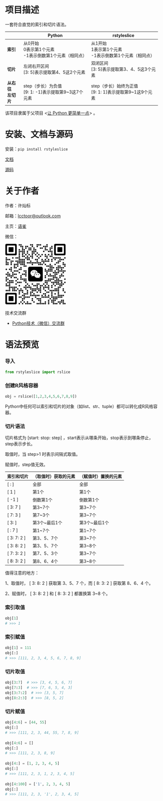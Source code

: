 # 项目描述

一套符合直觉的索引和切片语法。

|                                        | **Python**                                               | **rstyleslice**                                          |
| -------------------------------------- | -------------------------------------------------------------- | -------------------------------------------------------------- |
| **索引**                         | 从0开始<br />0表示第1个元素<br />-1表示倒数第1个元素（相同点） | 从1开始<br />1表示第1个元素<br />-1表示倒数第1个元素（相同点） |
| **切片**                         | 左闭右开区间<br />[3: 5]表示提取第4、5这2个元素                | 双闭区间<br />[3: 5]表示提取第3、4、5这3个元素                 |
| **从右往**<br />**左切片** | step（步长）为负值<br />[9: 1: -1]表示提取第9~3这7个元素       | step（步长）始终为正值<br />[9: 1: 1]表示提取第9~1这9个元素    |

该项目隶属于父项目 \<[让 Python 更简单一点](https://www.yuque.com/lcctoor/lccpy/desc)\> 。

# 安装、文档与源码

安装：`pip install rstyleslice`

[文档](https://www.yuque.com/lcctoor/lccpy/rstyleslice)

[源码](https://github.com/lcctoor/lccpy/tree/main/rstyleslice)

# 关于作者

作者：许灿标

邮箱：lcctoor@outlook.com

主页：[语雀](https://www.yuque.com/lcctoor)

微信：

![WeChat QR](https://raw.githubusercontent.com/lcctoor/support/main/author/WeChatQR200_200.jpg)

技术交流群

* [Python技术（微信）交流群](https://raw.githubusercontent.com/lcctoor/support/main/ExchangeGroup/PythonTecQR.jpg)

# 语法预览

### 导入

```python
from rstyleslice import rslice
```

### 创建R风格容器

```python
obj = rslice([1,2,3,4,5,6,7,8,9])
```

Python中任何可以索引和切片的对象（如list、str、tuple）都可以转化成R风格容器。

### 切片语法

切片格式为  [start: stop: step]  ，start表示从哪条开始，stop表示到哪条停止，step表示步长。

取值时，当  step>1  时表示间隔式取值。

赋值时，step值无效。

| **索引和切片** | **（取值时）获取的元素** | **（赋值时）置换的元素** |
| -------------------- | ------------------------------ | ------------------------------ |
| [ : ]                | 全部                           | 全部                           |
| [ 1 ]                | 第1个                          | 第1个                          |
| [ -1 ]               | 倒数第1个                      | 倒数第1个                      |
| [ 3: 7 ]             | 第3~7个                        | 第3~7个                        |
| [ 7: 3 ]             | 第7~3个                        | 第3~7个                        |
| [ 3: ]               | 第3个~最后1个                  | 第3个~最后1个                  |
| [ : 7 ]              | 第1~7个                        | 第1~7个                        |
| [ 3: 7: 2 ]          | 第3、5、7个                    | 第3~7个                        |
| [ 3: 8: 2 ]          | 第3、5、7个                    | 第3~8个                        |
| [ 7: 3: 2 ]          | 第7、5、3个                    | 第3~7个                        |
| [ 8: 3: 2 ]          | 第8、6、4个                    | 第3~8个                        |

值得注意的地方：

1、取值时，  [ 3: 8: 2 ]  获取第  3、5、7  个，而  [ 8: 3: 2 ]  获取第  8、6、4  个。

2、赋值时，  [ 3: 8: 2 ]  和  [ 8: 3: 2 ]  都置换第  3~8  个。

### 索引取值

```python
obj[1]
# >>> 1
```

### 索引赋值

```python
obj[1] = 111
obj[:]
# >>> [111, 2, 3, 4, 5, 6, 7, 8, 9]
```

### 切片取值

```python
obj[3:7]  # >>> [3, 4, 5, 6, 7]
obj[7:3]  # >>> [7, 6, 5, 4, 3]
obj[3:7:2]  # >>> [3, 5, 7]
obj[8:2:3]  # >>> [8, 5, 2]
```

### 切片赋值

```python
obj[4:6] = [44, 55]
obj[:]
# >>> [111, 2, 3, 44, 55, 7, 8, 9]

obj[4:6] = []
obj[:]
# >>> [111, 2, 3, 8, 9]

obj[4:] = [1, 2, 3, 4, 5]
obj[:]
# >>> [111, 2, 3, 1, 2, 3, 4, 5]

obj[4:100] = ['1', 2, 3, 4, 5]
obj[:]
# >>> [111, 2, 3, '1', 2, 3, 4, 5]
```
